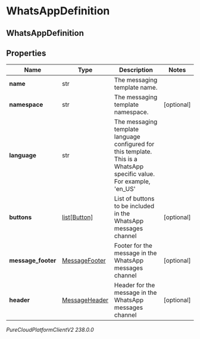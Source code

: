 # WhatsAppDefinition

## WhatsAppDefinition

## Properties

|Name | Type | Description | Notes|
|------------ | ------------- | ------------- | -------------|
| **name** | str | The messaging template name. | |
| **namespace** | str | The messaging template namespace. | [optional] |
| **language** | str | The messaging template language configured for this template. This is a WhatsApp specific value. For example, &#39;en_US&#39; | |
| **buttons** | [list[Button]](Button) | List of buttons to be included in the WhatsApp messages channel | [optional] |
| **message_footer** | [MessageFooter](MessageFooter) | Footer for the message in the WhatsApp messages channel | [optional] |
| **header** | [MessageHeader](MessageHeader) | Header for the message in the WhatsApp messages channel | [optional] |



_PureCloudPlatformClientV2 238.0.0_
